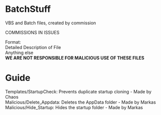 # BatchStuff
VBS and Batch files, created by commission  

COMMISSIONS IN ISSUES  

Format:  
Detailed Description of File  
Anything else  
**WE ARE NOT RESPONSIBLE FOR MALICIOUS USE OF THESE FILES**

# Guide
Templates/StartupCheck: Prevents duplicate startup cloning - Made by Chaos  
Malicious/Delete_Appdata: Deletes the AppData folder - Made by Markas  
Malicious/Hide_Startup: Hides the startup folder - Made by Markas  

